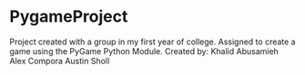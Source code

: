 # PygameProject
Project created with a group in my first year of college. Assigned to create a game using the PyGame Python Module.
Created by:
Khalid Abusamieh
Alex Compora
Austin Sholl
